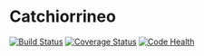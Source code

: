 # Catchiorrineo
[![Build Status](https://travis-ci.org/opensanca/catchiorrineo.svg?branch=master)](https://travis-ci.org/opensanca/catchiorrineo) [![Coverage Status](https://coveralls.io/repos/github/opensanca/catchiorrineo/badge.svg?branch=master)](https://coveralls.io/github/opensanca/catchiorrineo?branch=master) [![Code Health](https://landscape.io/github/opensanca/catchiorrineo/master/landscape.svg?style=flat)](https://landscape.io/github/opensanca/catchiorrineo/master)
